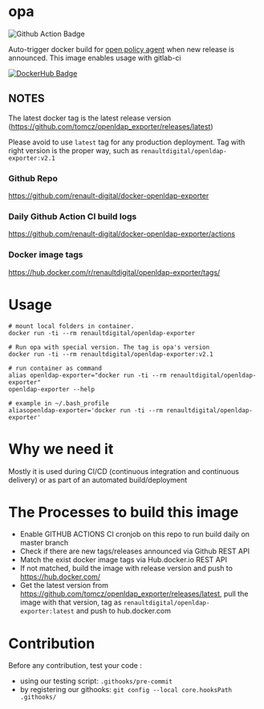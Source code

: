 # opa

![Github Action Badge](https://github.com/renault-digital/docker-openldap-exporter/workflows/.github/workflows/dockerimage.yml/badge.svg)

Auto-trigger docker build for [open policy agent](https://www.openpolicyagent.org/) when new release is announced. This image enables usage with gitlab-ci

[![DockerHub Badge](http://dockeri.co/image/renaultdigital/openldap-exporter)](https://hub.docker.com/r/renaultdigital/openldap-exporter/)

## NOTES

The latest docker tag is the latest release version (https://github.com/tomcz/openldap_exporter/releases/latest)

Please avoid to use `latest` tag for any production deployment. Tag with right version is the proper way, such as `renaultdigital/openldap-exporter:v2.1`

### Github Repo

https://github.com/renault-digital/docker-openldap-exporter

### Daily Github Action CI build logs

https://github.com/renault-digital/docker-openldap-exporter/actions

### Docker image tags

https://hub.docker.com/r/renaultdigital/openldap-exporter/tags/

# Usage

    # mount local folders in container.
    docker run -ti --rm renaultdigital/openldap-exporter

    # Run opa with special version. The tag is opa's version
    docker run -ti --rm renaultdigital/openldap-exporter:v2.1

    # run container as command
    alias openldap-exporter="docker run -ti --rm renaultdigital/openldap-exporter"
    openldap-exporter --help

    # example in ~/.bash_profile
    aliasopenldap-exporter='docker run -ti --rm renaultdigital/openldap-exporter'

# Why we need it

Mostly it is used during CI/CD (continuous integration and continuous delivery) or as part of an automated build/deployment

# The Processes to build this image

* Enable GITHUB ACTIONS CI cronjob on this repo to run build daily on master branch
* Check if there are new tags/releases announced via Github REST API
* Match the exist docker image tags via Hub.docker.io REST API
* If not matched, build the image with release version and push to https://hub.docker.com/
* Get the latest version from https://github.com/tomcz/openldap_exporter/releases/latest, pull the image with that version, tag as `renaultdigital/openldap-exporter:latest` and push to hub.docker.com

# Contribution

Before any contribution, test your code :

- using our testing script: `.githooks/pre-commit`
- by registering our githooks: `git config --local core.hooksPath .githooks/`
